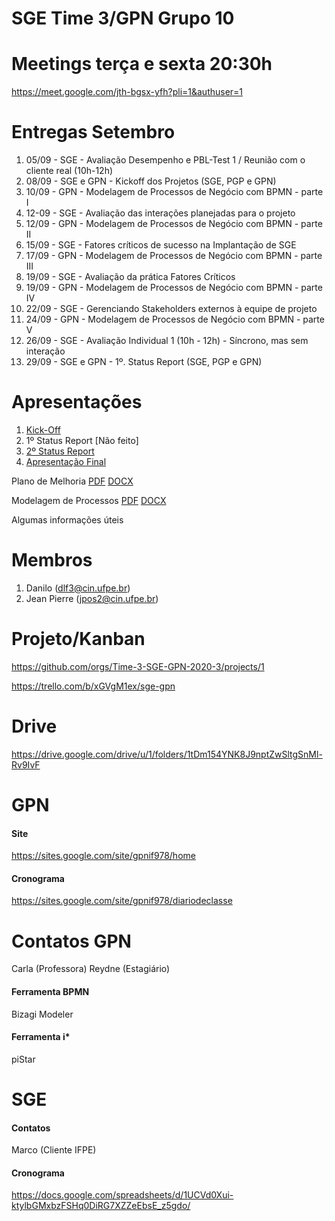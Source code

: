 # SGE Time 3/GPN Grupo 10

# Meetings terça e sexta 20:30h
https://meet.google.com/jth-bgsx-yfh?pli=1&authuser=1

# Entregas Setembro
1. 05/09 - SGE - Avaliação Desempenho e PBL-Test 1 / Reunião com o cliente real (10h-12h)
2. 08/09 - SGE e GPN - Kickoff dos Projetos (SGE, PGP e GPN)
3. 10/09 - GPN - Modelagem de Processos de Negócio com BPMN - parte I
4. 12-09 - SGE - Avaliação das interações planejadas para o projeto
5. 12/09 - GPN - Modelagem de Processos de Negócio com BPMN - parte II
6. 15/09 - SGE - Fatores críticos de sucesso na Implantação de SGE
7. 17/09 - GPN - Modelagem de Processos de Negócio com BPMN - parte III
8. 19/09 - SGE - Avaliação da prática Fatores Críticos
9. 19/09 - GPN - Modelagem de Processos de Negócio com BPMN - parte IV
10. 22/09 - SGE - Gerenciando Stakeholders externos à equipe de projeto
11. 24/09 - GPN - Modelagem de Processos de Negócio com BPMN - parte V
12. 26/09 - SGE - Avaliação Individual 1 (10h - 12h) - Síncrono, mas sem interação
13. 29/09 - SGE e GPN - 1º. Status Report (SGE, PGP e GPN)

# Apresentações
1. [Kick-Off](https://github.com/Time-3-SGE-GPN-2020-3/SGE-GPN/blob/master/Kick%20Off%20-%20Time%203.pdf)
2. 1º Status Report [Não feito]
3. [2º Status Report](https://github.com/Time-3-SGE-GPN-2020-3/SGE-GPN/blob/master/2%C2%BA%20Status%20Report%20-%20Time%203.pdf)
4. [Apresentação Final](https://github.com/Time-3-SGE-GPN-2020-3/SGE-GPN/blob/master/Apresenta%C3%A7%C3%A3o%20Final%20-%20Time%203.pdf)

Plano de Melhoria
[PDF](https://github.com/Time-3-SGE-GPN-2020-3/SGE-GPN/blob/master/Plano_de_Melhorias.pdf)
[DOCX](https://github.com/Time-3-SGE-GPN-2020-3/SGE-GPN/blob/master/Plano_de_Melhorias.docx)

Modelagem de Processos
[PDF](https://github.com/Time-3-SGE-GPN-2020-3/SGE-GPN/blob/master/Modelagem_de_Processos.pdf)
[DOCX](https://github.com/Time-3-SGE-GPN-2020-3/SGE-GPN/blob/master/Modelagem_de_Processos.docx)

Algumas informações úteis

# Membros
1. Danilo (dlf3@cin.ufpe.br)
2. Jean Pierre (jpos2@cin.ufpe.br) 

# Projeto/Kanban
https://github.com/orgs/Time-3-SGE-GPN-2020-3/projects/1

https://trello.com/b/xGVgM1ex/sge-gpn

# Drive
https://drive.google.com/drive/u/1/folders/1tDm154YNK8J9nptZwSltgSnMl-Rv9IvF

# GPN 
#### Site
https://sites.google.com/site/gpnif978/home
#### Cronograma
https://sites.google.com/site/gpnif978/diariodeclasse
# Contatos GPN
Carla (Professora)
Reydne (Estagiário) 
#### Ferramenta BPMN
Bizagi Modeler
#### Ferramenta i*
piStar

# SGE
#### Contatos

Marco (Cliente IFPE) 

#### Cronograma
https://docs.google.com/spreadsheets/d/1UCVd0Xui-ktylbGMxbzFSHq0DiRG7XZZeEbsE_z5gdo/
